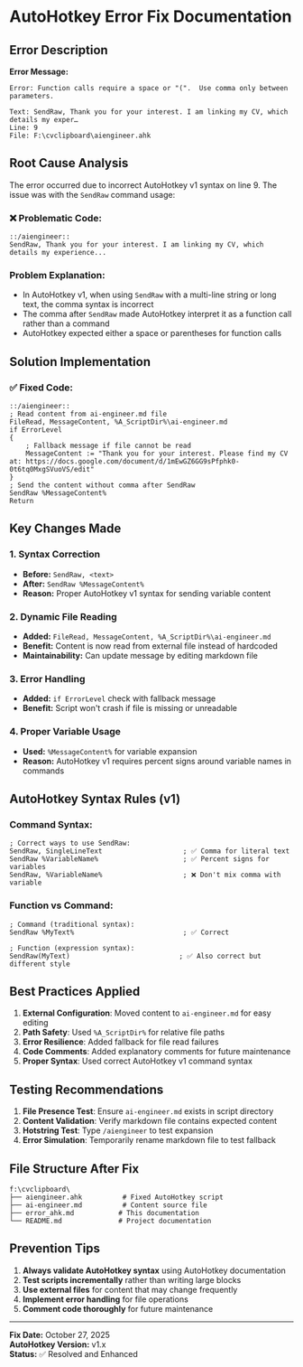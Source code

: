 # AutoHotkey Error Fix Documentation

## Error Description

**Error Message:**
```
Error: Function calls require a space or "(".  Use comma only between parameters.

Text: SendRaw, Thank you for your interest. I am linking my CV, which details my exper…
Line: 9
File: F:\cvclipboard\aiengineer.ahk
```

## Root Cause Analysis

The error occurred due to incorrect AutoHotkey v1 syntax on line 9. The issue was with the `SendRaw` command usage:

### ❌ Problematic Code:
```ahk
::/aiengineer::
SendRaw, Thank you for your interest. I am linking my CV, which details my experience...
```

### Problem Explanation:
- In AutoHotkey v1, when using `SendRaw` with a multi-line string or long text, the comma syntax is incorrect
- The comma after `SendRaw` made AutoHotkey interpret it as a function call rather than a command
- AutoHotkey expected either a space or parentheses for function calls

## Solution Implementation

### ✅ Fixed Code:
```ahk
::/aiengineer::
; Read content from ai-engineer.md file
FileRead, MessageContent, %A_ScriptDir%\ai-engineer.md
if ErrorLevel
{
    ; Fallback message if file cannot be read
    MessageContent := "Thank you for your interest. Please find my CV at: https://docs.google.com/document/d/1mEwGZ6GG9sPfphk0-0t6tq0MxgSVuoVS/edit"
}
; Send the content without comma after SendRaw
SendRaw %MessageContent%
Return
```

## Key Changes Made

### 1. **Syntax Correction**
- **Before:** `SendRaw, <text>`
- **After:** `SendRaw %MessageContent%`
- **Reason:** Proper AutoHotkey v1 syntax for sending variable content

### 2. **Dynamic File Reading**
- **Added:** `FileRead, MessageContent, %A_ScriptDir%\ai-engineer.md`
- **Benefit:** Content is now read from external file instead of hardcoded
- **Maintainability:** Can update message by editing markdown file

### 3. **Error Handling**
- **Added:** `if ErrorLevel` check with fallback message
- **Benefit:** Script won't crash if file is missing or unreadable

### 4. **Proper Variable Usage**
- **Used:** `%MessageContent%` for variable expansion
- **Reason:** AutoHotkey v1 requires percent signs around variable names in commands

## AutoHotkey Syntax Rules (v1)

### Command Syntax:
```ahk
; Correct ways to use SendRaw:
SendRaw, SingleLineText                    ; ✅ Comma for literal text
SendRaw %VariableName%                     ; ✅ Percent signs for variables
SendRaw, %VariableName%                    ; ❌ Don't mix comma with variable
```

### Function vs Command:
```ahk
; Command (traditional syntax):
SendRaw %MyText%                           ; ✅ Correct

; Function (expression syntax):
SendRaw(MyText)                           ; ✅ Also correct but different style
```

## Best Practices Applied

1. **External Configuration**: Moved content to `ai-engineer.md` for easy editing
2. **Path Safety**: Used `%A_ScriptDir%` for relative file paths
3. **Error Resilience**: Added fallback for file read failures
4. **Code Comments**: Added explanatory comments for future maintenance
5. **Proper Syntax**: Used correct AutoHotkey v1 command syntax

## Testing Recommendations

1. **File Presence Test**: Ensure `ai-engineer.md` exists in script directory
2. **Content Validation**: Verify markdown file contains expected content
3. **Hotstring Test**: Type `/aiengineer` to test expansion
4. **Error Simulation**: Temporarily rename markdown file to test fallback

## File Structure After Fix

```
f:\cvclipboard\
├── aiengineer.ahk          # Fixed AutoHotkey script
├── ai-engineer.md          # Content source file
├── error_ahk.md           # This documentation
└── README.md              # Project documentation
```

## Prevention Tips

1. **Always validate AutoHotkey syntax** using AutoHotkey documentation
2. **Test scripts incrementally** rather than writing large blocks
3. **Use external files** for content that may change frequently
4. **Implement error handling** for file operations
5. **Comment code thoroughly** for future maintenance

---

**Fix Date:** October 27, 2025  
**AutoHotkey Version:** v1.x  
**Status:** ✅ Resolved and Enhanced